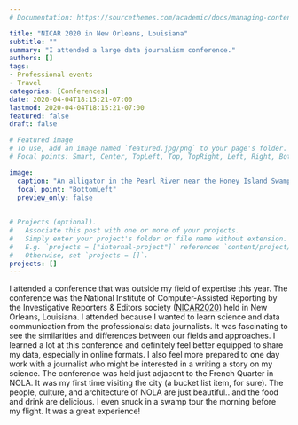 ```yaml
---
# Documentation: https://sourcethemes.com/academic/docs/managing-content/

title: "NICAR 2020 in New Orleans, Louisiana"
subtitle: ""
summary: "I attended a large data journalism conference."
authors: []
tags: 
- Professional events
- Travel
categories: [Conferences]
date: 2020-04-04T18:15:21-07:00
lastmod: 2020-04-04T18:15:21-07:00
featured: false
draft: false

# Featured image
# To use, add an image named `featured.jpg/png` to your page's folder.
# Focal points: Smart, Center, TopLeft, Top, TopRight, Left, Right, BottomLeft, Bottom, BottomRight.

image: 
  caption: "An alligator in the Pearl River near the Honey Island Swamp"
  focal_point: "BottomLeft"
  preview_only: false
  
  
# Projects (optional).
#   Associate this post with one or more of your projects.
#   Simply enter your project's folder or file name without extension.
#   E.g. `projects = ["internal-project"]` references `content/project/deep-learning/index.md`.
#   Otherwise, set `projects = []`.
projects: []
---
```


I attended a conference that was outside my field of expertise this year. The conference was the National Institute of Computer-Assisted Reporting by the Investigative Reporters & Editors society (<a href="https://www.ire.org/events-and-training/conferences/nicar-2020" target="_blank">NICAR2020</a>) held in New Orleans, Louisiana. I attended because I wanted to learn science and data communication from the professionals: data journalists. It was fascinating to see the similarities and differences between our fields and approaches. I learned a lot at this conference and definitely feel better equipped to share my data, especially in online formats. I also feel more prepared to one day work with a journalist who might be interested in a writing a story on my science. The conference was held just adjacent to the French Quarter in NOLA. It was my first time visiting the city (a bucket list item, for sure). The people, culture, and architecture of NOLA are just beautiful.. and the food and drink are delicious. I even snuck in a swamp tour the morning before my flight. It was a great experience!

